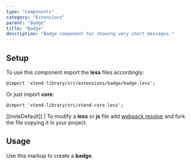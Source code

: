 ```yaml
---
type: "Components"
category: "Extensions"
parent: "Badge"
title: "Badge"
description: "Badge component for showing very short messages."
---
```


## Setup

To use this component import the **less** files accordingly:

```less
@import 'xtend-library/src/extensions/badge/badge.less';
```

Or just import **core**:

```less
@import 'xtend-library/src/xtend-core.less';
```

[[noteDefault]]
| To modify a **less** or **js** file add [webpack resolve](/introduction/setup#usage-webpack) and fork the file copying it in your project.

## Usage

Use this markup to create a **badge**.

<script type="text/plain" class="language-markup">
  <div class="badge-container">
  
      <div class="badge badge-default">
        <!-- content -->
      </div>
      
      <div class="badge badge-default">
        <!-- content -->
      </div>
      
  </div>
</script>
